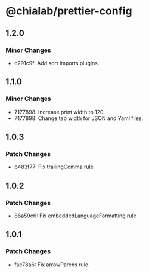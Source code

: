 # @chialab/prettier-config

## 1.2.0

### Minor Changes

- c291c9f: Add sort imports plugins.

## 1.1.0

### Minor Changes

- 7177898: Increase print width to 120.
- 7177898: Change tab width for JSON and Yaml files.

## 1.0.3

### Patch Changes

- b483f77: Fix trailingComma rule

## 1.0.2

### Patch Changes

- 86a59c6: Fix embeddedLanguageFormatting rule

## 1.0.1

### Patch Changes

- fac78a6: Fix arrowParens rule.
